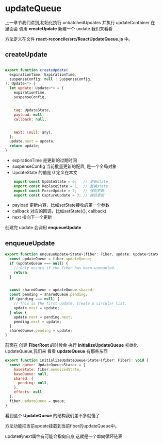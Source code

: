 # updateQueue

上一章节我们讲到,初始化执行 unbatchedUpdates 并执行 updateContainer 在里面会 调用 **createUpdate** 新建一个 uodate.我们来看看

方法定义在文件 **react-reconcile/src/ReactUpdateQueue.js** 中。

## createUpdate

```js

export function createUpdate(
  expirationTime: ExpirationTime,
  suspenseConfig: null | SuspenseConfig,
): Update<*> {
  let update: Update<*> = {
    expirationTime,
    suspenseConfig,


    tag: UpdateState,
    payload: null,
    callback: null,


    next: (null: any),
  };
  update.next = update;
  return update;
}
```

- expirationTime 是更新的过期时间
- suspenseConfig 当前批量更新的配置, 是一个全局对象
- UpdateState 的值是 0 定义在本文

```js
    export const UpdateState = 0;   // 更新state
    export const ReplaceState = 1;  // 替换state
    export const ForceUpdate = 2;   // 强制更新
    export const CaptureUpdate = 3; // 捕获更新
```

- payload 更新内容，比如setState接收的第一个参数    
- callback 对应的回调，比如setState({}, callback)
- next 指向下一个更新

创建完 update 会调用 **enqueueUpdate**

## enqueueUpdate

```js
export function enqueueUpdate<State>(fiber: Fiber, update: Update<State>) {
  const updateQueue = fiber.updateQueue;
  if (updateQueue === null) {
    // Only occurs if the fiber has been unmounted.
    return;
  }


  const sharedQueue = updateQueue.shared;
  const pending = sharedQueue.pending;
  if (pending === null) {
    // This is the first update. Create a circular list.
    update.next = update;
  } else {
    update.next = pending.next;
    pending.next = update;
  }
  sharedQueue.pending = update;
}
```

前面在 创建 **FiberRoot** 的时候会 执行 **initializeUpdateQueue** 初始化 updateQueue,我们来 看看 **updateQueue** 有那些东西
```js
export function initializeUpdateQueue<State>(fiber: Fiber): void {
  const queue: UpdateQueue<State> = {
    baseState: fiber.memoizedState,
    baseQueue: null,
    shared: {
      pending: null,
    },
    effects: null,
  };
  fiber.updateQueue = queue;
}
```

看到这个 **UpdateQueue** 的结构我们差不多就懂了

方法功能把当前update挂载到当前fiber的updateQueue中。

update的next属性有可能会指向自身,这就是一个单向循环链表